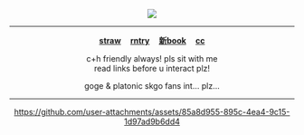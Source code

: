 <p align="center"><img src=https://github.com/zyvism/weepwop/blob/main/gogehehehe.gif>

***
  
<p align="center"><b><a href="https://seamsquire.straw.page">straw</a> ‎ ‎‎ ‎‎ ‎‎ <a href="https://rentry.co/gonatsuu">rntry</a> ‎ ‎‎ ‎‎ ‎‎ <a href="https://getou.atabook.org">新book</a> ‎ ‎‎ ‎‎ ‎‎ <a href="https://pronouns.cc/@seamkin">cc</a></b>

<p align="center">c+h friendly always! pls sit with me<br>
read links before u interact plz!

<p align="center">goge & platonic skgo fans int... plz...
  
<div align="center">
  
***

https://github.com/user-attachments/assets/85a8d955-895c-4ea4-9c15-1d97ad9b6dd4

